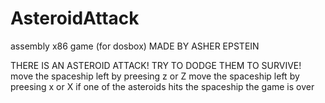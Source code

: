 # AsteroidAttack
assembly x86 game (for dosbox)
MADE BY ASHER EPSTEIN 


THERE IS AN ASTEROID ATTACK! TRY TO DODGE THEM TO SURVIVE!
move the spaceship left by preesing z or Z
move the spaceship left by preesing x or X
if one of the asteroids hits the spaceship the game is over
